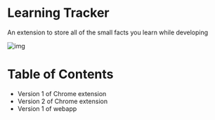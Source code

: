 # Learning Tracker

An extension to store all of the small facts you learn while developing

![img](https://media.giphy.com/media/ELa7ilIN6FCHE8vCoD/giphy.gif)

# Table of Contents

- Version 1 of Chrome extension 
- Version 2 of  Chrome extension 
- Version 1 of webapp